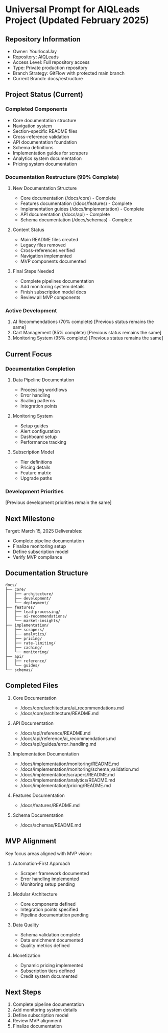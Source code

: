 # Universal Prompt for AIQLeads Project (Updated February 2025)
## Repository Information
- Owner: YourlocalJay
- Repository: AIQLeads 
- Access Level: Full repository access
- Type: Private production repository
- Branch Strategy: GitFlow with protected main branch
- Current Branch: docs/restructure

## Project Status (Current)
### Completed Components
- Core documentation structure
- Navigation system
- Section-specific README files
- Cross-reference validation
- API documentation foundation
- Schema definitions
- Implementation guides for scrapers
- Analytics system documentation
- Pricing system documentation

### Documentation Restructure (99% Complete)
1. New Documentation Structure
   - Core documentation (/docs/core) - Complete
   - Features documentation (/docs/features) - Complete
   - Implementation guides (/docs/implementation) - Complete
   - API documentation (/docs/api) - Complete
   - Schema documentation (/docs/schemas) - Complete

2. Content Status
   - Main README files created
   - Legacy files removed
   - Cross-references verified
   - Navigation implemented
   - MVP components documented

3. Final Steps Needed
   - Complete pipelines documentation
   - Add monitoring system details
   - Finish subscription model docs
   - Review all MVP components

### Active Development
1. AI Recommendations (70% complete)
   [Previous status remains the same]
2. Cart Management (85% complete)
   [Previous status remains the same]
3. Monitoring System (95% complete)
   [Previous status remains the same]

## Current Focus
### Documentation Completion
1. Data Pipeline Documentation
   - Processing workflows
   - Error handling
   - Scaling patterns
   - Integration points

2. Monitoring System
   - Setup guides
   - Alert configuration
   - Dashboard setup
   - Performance tracking

3. Subscription Model
   - Tier definitions
   - Pricing details
   - Feature matrix
   - Upgrade paths

### Development Priorities
[Previous development priorities remain the same]

## Next Milestone
Target: March 15, 2025
Deliverables:
- Complete pipeline documentation
- Finalize monitoring setup
- Define subscription model
- Verify MVP compliance

## Documentation Structure
```
docs/
├── core/
│   ├── architecture/
│   ├── development/
│   └── deployment/
├── features/
│   ├── lead-processing/
│   ├── ai-recommendations/
│   └── market-insights/
├── implementation/
│   ├── scrapers/
│   ├── analytics/
│   ├── pricing/
│   ├── rate-limiting/
│   ├── caching/
│   └── monitoring/
├── api/
│   ├── reference/
│   └── guides/
└── schemas/
```

## Completed Files
1. Core Documentation
   - /docs/core/architecture/ai_recommendations.md
   - /docs/core/architecture/README.md

2. API Documentation
   - /docs/api/reference/README.md
   - /docs/api/reference/ai_recommendations.md
   - /docs/api/guides/error_handling.md

3. Implementation Documentation
   - /docs/implementation/monitoring/README.md
   - /docs/implementation/monitoring/schema_validation.md
   - /docs/implementation/scrapers/README.md
   - /docs/implementation/analytics/README.md
   - /docs/implementation/pricing/README.md

4. Features Documentation
   - /docs/features/README.md

5. Schema Documentation
   - /docs/schemas/README.md

## MVP Alignment
Key focus areas aligned with MVP vision:
1. Automation-First Approach
   - Scraper framework documented
   - Error handling implemented
   - Monitoring setup pending

2. Modular Architecture
   - Core components defined
   - Integration points specified
   - Pipeline documentation pending

3. Data Quality
   - Schema validation complete
   - Data enrichment documented
   - Quality metrics defined

4. Monetization
   - Dynamic pricing implemented
   - Subscription tiers defined
   - Credit system documented

## Next Steps
1. Complete pipeline documentation
2. Add monitoring system details
3. Define subscription model
4. Review MVP alignment
5. Finalize documentation